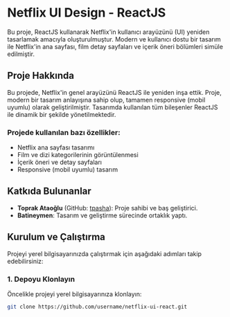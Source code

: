 # Netflix UI Design - ReactJS

Bu proje, ReactJS kullanarak Netflix'in kullanıcı arayüzünü (UI) yeniden tasarlamak amacıyla oluşturulmuştur. Modern ve kullanıcı dostu bir tasarım ile Netflix'in ana sayfası, film detay sayfaları ve içerik öneri bölümleri simüle edilmiştir.

## Proje Hakkında

Bu projede, Netflix'in genel arayüzünü ReactJS ile yeniden inşa ettik. Proje, modern bir tasarım anlayışına sahip olup, tamamen responsive (mobil uyumlu) olarak geliştirilmiştir. Tasarımda kullanılan tüm bileşenler ReactJS ile dinamik bir şekilde yönetilmektedir.

### Projede kullanılan bazı özellikler:
- Netflix ana sayfası tasarımı
- Film ve dizi kategorilerinin görüntülenmesi
- İçerik öneri ve detay sayfaları
- Responsive (mobil uyumlu) tasarım

## Katkıda Bulunanlar

- **Toprak Ataoğlu** (GitHub: [tpasha](https://github.com/TPashaxrd)): Proje sahibi ve baş geliştirici.
- **Batineymen**: Tasarım ve geliştirme sürecinde ortaklık yaptı.

## Kurulum ve Çalıştırma

Projeyi yerel bilgisayarınızda çalıştırmak için aşağıdaki adımları takip edebilirsiniz:

### 1. Depoyu Klonlayın
Öncelikle projeyi yerel bilgisayarınıza klonlayın:
```bash
git clone https://github.com/username/netflix-ui-react.git
```
